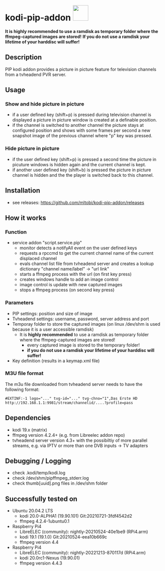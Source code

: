 # kodi-pip-addon <img src="https://github.com/mltobi/kodi-pip-addon/blob/main/script.service.pip/resources/icon.png" width="50"/>

**It is __highly recommended__ to use a ramdisk as temporary folder where the ffmpeg-captured images are stored!**
**If you do not use a ramdisk your lifetime of your harddisc will suffer!**

## Description
PIP kodi addon provides a picture in picture feature for television channels from a tvheadend PVR server.
          
## Usage

### Show and hide picture in picture
* if a user defined key (shift+p) is pressed during television channel is displayed a picture in picture window is created at a definable position.
* if the channel is switched to another channel the picture stays at configured position and shows with some frames per second a new snapshot image of the previous channel where "p" key was pressed.

### Hide picture in picture
* if the user defined key (shift+p) is pressed a second time the picture in picuture windows is hidden again and the current channel is kept.
* if another user defined key (shift+b) is pressed the picture in picture channel is hidden and the the player is switched back to this channel.

## Installation
* see releases: https://github.com/mltobi/kodi-pip-addon/releases

## How it works

### Function
* service addon "script.service.pip"
  * monitor detects a notifyAll event on the user defined keys
  * requests a rpccmd to get the current channel name of the current displaced channel
  * evals channel list file from tvheadend server and creates a lookup dictionary "channel name/label" -> "url link"
  * starts a ffmpeg process with the url (on first key press)
  * creates windows handle to add an image control
  * image control is update with new captured images
  * stops a ffmpeg process (on second key press)

### Parameters
* PIP settings: position and size of image
* Tvheadend settings: username, password, server address and port
* Temporay folder to store the captured images (on linux /dev/shm is used because it is a user accessible ramdisk)
  * It is **highly recommended** to use a ramdisk as temporary folder where the ffmpeg-captured images are stored!
    * every captured image is stored to the temporary folder!
    * **if you do not use a ramdisk your lifetime of your harddisc will suffer!**
* Key definition (results in a keymap.xml file)

### M3U file format
The m3u file downloaded from tvheadend server needs to have the following format:
```
#EXTINF:-1 logo="..." tvg-id="..." tvg-chno="1",Das Erste HD
http://192.168.1.1:9981/stream/channelid/....?profile=pass
```

## Dependencies
* kodi 19.x (matrix)
* ffmpeg version 4.2.4+ (e.g. from Libreelec addon repo)
* tvheadend server version 4.3+ with the possibiltiy of more parallel streams, e.g. via IPTV or more than one DVB inputs -> TV adapters


## Debugging / Logging
* check .kodi/temp/kodi.log
* check /dev/shm/pipffmpeg_stderr.log
* check thumb[uuid].png files in /dev/shm folder


## Successfully tested on
* Ubuntu 20.04.2 LTS 
  * kodi 20.0-ALPHA1 (19.90.101) Git:20210721-3fdf4542d2
  * ffmpeg 4.2.4-1ubuntu0.1
* Raspberry Pi4
  * LibreELEC (community): nightly-20210524-40e1be9 (RPi4.arm)
  * kodi 19.1 (19.1.0) Git:20210524-eea10b669c
  * ffmpeg version 4.4
* Raspberry Pi4
  * LibreELEC (community): nightly-20221213-870117d (RPi4.arm)
  * kodi 20.0rc1-Nexus (19.90.01)
  * ffmpeg version 4.4.3
